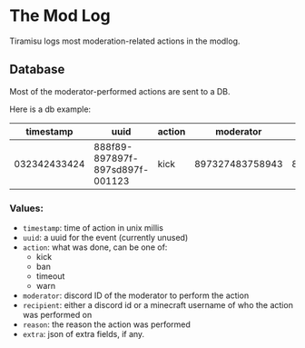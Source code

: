 # The Mod Log

Tiramisu logs most moderation-related actions in the modlog.

## Database

Most of the moderator-performed actions are sent to a DB.

Here is a db example:

timestamp | uuid | action | moderator | recipient | reason | extra
----------|------|--------|-----------|-----------|--------|----------
032342433424| 888f89-897897f-897sd897f-001123 | kick | 897327483758943 | 834754365743| bad word smh | {"Evidence":"https://cdn.discordapp.com/43534564645645/546456546.webm"}

### Values:

- `timestamp`: time of action in unix millis
- `uuid`: a uuid for the event (currently unused)
- `action`: what was done, can be one of:
    - kick
    - ban
    - timeout
    - warn
- `moderator`: discord ID of the moderator to perform the action
- `recipient`: either a discord id or a minecraft username of who the action was performed on
- `reason`: the reason the action was performed
- `extra`: json of extra fields, if any. 
